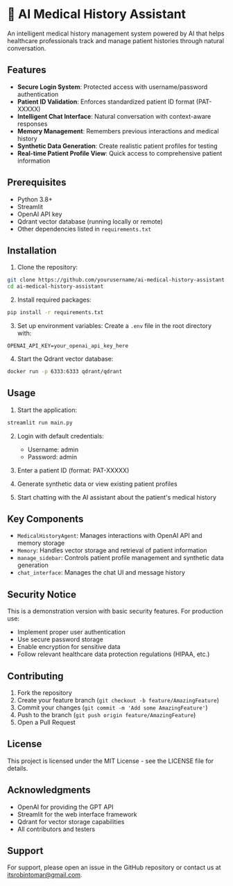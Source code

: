# 🏥 AI Medical History Assistant

An intelligent medical history management system powered by AI that helps healthcare professionals track and manage patient histories through natural conversation.

## Features

- **Secure Login System**: Protected access with username/password authentication
- **Patient ID Validation**: Enforces standardized patient ID format (PAT-XXXXX)
- **Intelligent Chat Interface**: Natural conversation with context-aware responses
- **Memory Management**: Remembers previous interactions and medical history
- **Synthetic Data Generation**: Create realistic patient profiles for testing
- **Real-time Patient Profile View**: Quick access to comprehensive patient information

## Prerequisites

- Python 3.8+
- Streamlit
- OpenAI API key
- Qdrant vector database (running locally or remote)
- Other dependencies listed in `requirements.txt`

## Installation

1. Clone the repository:
```bash
git clone https://github.com/yourusername/ai-medical-history-assistant.git
cd ai-medical-history-assistant
```

2. Install required packages:
```bash
pip install -r requirements.txt
```

3. Set up environment variables:
Create a `.env` file in the root directory with:
```
OPENAI_API_KEY=your_openai_api_key_here
```

4. Start the Qdrant vector database:
```bash
docker run -p 6333:6333 qdrant/qdrant
```

## Usage

1. Start the application:
```bash
streamlit run main.py
```

2. Login with default credentials:
   - Username: admin
   - Password: admin

3. Enter a patient ID (format: PAT-XXXXX)

4. Generate synthetic data or view existing patient profiles

5. Start chatting with the AI assistant about the patient's medical history

## Key Components

- `MedicalHistoryAgent`: Manages interactions with OpenAI API and memory storage
- `Memory`: Handles vector storage and retrieval of patient information
- `manage_sidebar`: Controls patient profile management and synthetic data generation
- `chat_interface`: Manages the chat UI and message history

## Security Notice

This is a demonstration version with basic security features. For production use:
- Implement proper user authentication
- Use secure password storage
- Enable encryption for sensitive data
- Follow relevant healthcare data protection regulations (HIPAA, etc.)

## Contributing

1. Fork the repository
2. Create your feature branch (`git checkout -b feature/AmazingFeature`)
3. Commit your changes (`git commit -m 'Add some AmazingFeature'`)
4. Push to the branch (`git push origin feature/AmazingFeature`)
5. Open a Pull Request

## License

This project is licensed under the MIT License - see the LICENSE file for details.

## Acknowledgments

- OpenAI for providing the GPT API
- Streamlit for the web interface framework
- Qdrant for vector storage capabilities
- All contributors and testers

## Support

For support, please open an issue in the GitHub repository or contact us at itsrobintomar@gmail.com.
